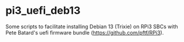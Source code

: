 # pi3_uefi_deb13
Some scripts to facilitate installing Debian 13 (Trixie) on RPi3 SBCs with Pete Batard's uefi firmware bundle (https://github.com/pftf/RPi3).
